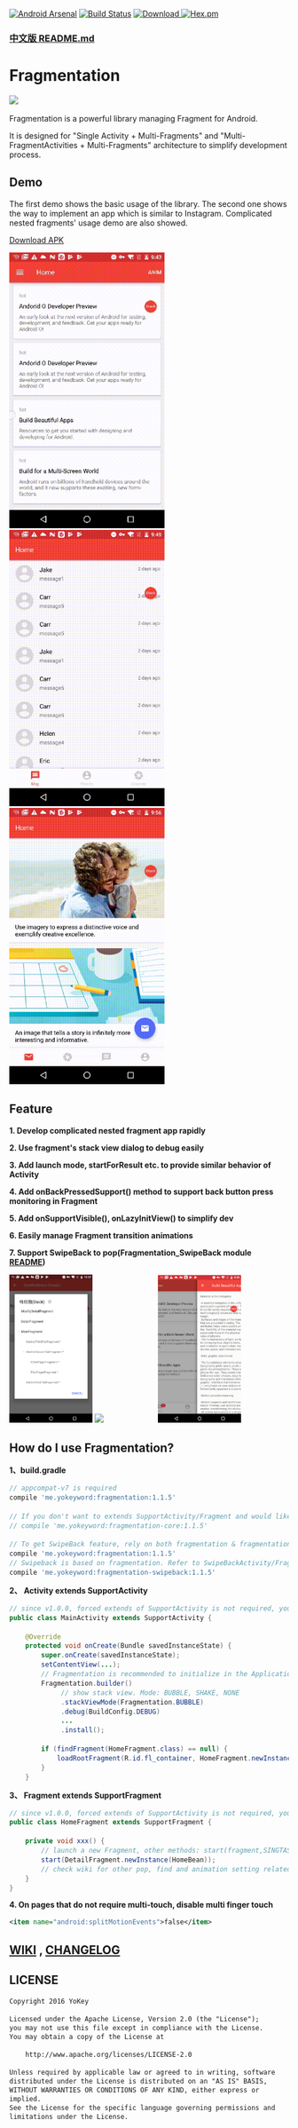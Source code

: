[![Android Arsenal](https://img.shields.io/badge/Android%20Arsenal-Fragmentation-brightgreen.svg?style=flat)](https://android-arsenal.com/details/1/5937)
[![Build Status](https://travis-ci.org/YoKeyword/Fragmentation.svg?branch=master)](https://travis-ci.org/YoKeyword/Fragmentation)
[![Download](https://api.bintray.com/packages/yokeyword/maven/Fragmentation/images/download.svg) ](https://bintray.com/yokeyword/maven/Fragmentation/_latestVersion)
[![Hex.pm](https://img.shields.io/hexpm/l/plug.svg)](https://www.apache.org/licenses/LICENSE-2.0)

### [中文版 README.md](https://github.com/YoKeyword/Fragmentation/blob/master/README_CN.md)

# Fragmentation

![](/gif/logo.png)

Fragmentation is a powerful library managing Fragment for Android.

It is designed for "Single Activity + Multi-Fragments" and "Multi-FragmentActivities + Multi-Fragments" architecture to simplify development process.

## Demo
The first demo shows the basic usage of the library. The second one shows the way to implement an app which is similar to Instagram. Complicated nested fragments' usage demo are also showed.

[Download APK](https://www.pgyer.com/fragmentation)

<img src="/gif/demo1.gif" width="280px"/> <img src="/gif/demo2.gif" width="280px"/>
 <img src="/gif/demo3.gif" width="280px"/>

## Feature

**1. Develop complicated nested fragment app rapidly**

**2. Use fragment's stack view dialog to debug easily**

**3. Add launch mode, startForResult etc. to provide similar behavior of Activity**

**4. Add onBackPressedSupport() method to support back button press monitoring in Fragment**

**5. Add onSupportVisible(), onLazyInitView() to simplify dev**

**6. Easily manage Fragment transition animations**

**7. Support SwipeBack to pop(Fragmentation_SwipeBack module [README](https://github.com/YoKeyword/Fragmentation/blob/master/fragmentation_swipeback/README.md))**

<img src="/gif/stack.png" width="150px"/> <img src="/gif/log.png" width="300px"/>       <img src="/gif/SwipeBack.png" width="150px"/>

## How do I use Fragmentation?

**1、build.gradle**
````gradle
// appcompat-v7 is required
compile 'me.yokeyword:fragmentation:1.1.5'

// If you don't want to extends SupportActivity/Fragment and would like to customize your own support, just rely on fragmentation-core
// compile 'me.yokeyword:fragmentation-core:1.1.5'

// To get SwipeBack feature, rely on both fragmentation & fragmentation-swipeback
compile 'me.yokeyword:fragmentation:1.1.5'
// Swipeback is based on fragmentation. Refer to SwipeBackActivity/Fragment for your Customized SupportActivity/Fragment
compile 'me.yokeyword:fragmentation-swipeback:1.1.5'
````

**2、 Activity extends SupportActivity**
````java
// since v1.0.0, forced extends of SupportActivity is not required, you can use interface + delegate to implement your own SupportActivity 
public class MainActivity extends SupportActivity {

    @Override
    protected void onCreate(Bundle savedInstanceState) {
        super.onCreate(savedInstanceState);
        setContentView(...);
      	// Fragmentation is recommended to initialize in the Application
        Fragmentation.builder()
          	 // show stack view. Mode: BUBBLE, SHAKE, NONE
             .stackViewMode(Fragmentation.BUBBLE)
             .debug(BuildConfig.DEBUG)
             ...
             .install();

        if (findFragment(HomeFragment.class) == null) {
            loadRootFragment(R.id.fl_container, HomeFragment.newInstance());  //load root Fragment
        }
    }
````

**3、 Fragment extends SupportFragment**
````java
// since v1.0.0, forced extends of SupportActivity is not required, you can use interface + delegate to implement your own SupportActivity
public class HomeFragment extends SupportFragment {

    private void xxx() {
      	// launch a new Fragment, other methods: start(fragment,SINGTASK)、startForResult、startWithPop etc.
        start(DetailFragment.newInstance(HomeBean));
      	// check wiki for other pop, find and animation setting related API
    }
}
````

**4. On pages that do not require multi-touch, disable multi finger touch**
````xml
<item name="android:splitMotionEvents">false</item>
````

## [WIKI](https://github.com/YoKeyword/Fragmentation/wiki) , [CHANGELOG](https://github.com/YoKeyword/Fragmentation/blob/master/CHANGELOG.md)

## LICENSE
````
Copyright 2016 YoKey

Licensed under the Apache License, Version 2.0 (the "License");
you may not use this file except in compliance with the License.
You may obtain a copy of the License at

    http://www.apache.org/licenses/LICENSE-2.0

Unless required by applicable law or agreed to in writing, software
distributed under the License is distributed on an "AS IS" BASIS,
WITHOUT WARRANTIES OR CONDITIONS OF ANY KIND, either express or implied.
See the License for the specific language governing permissions and
limitations under the License.
````
